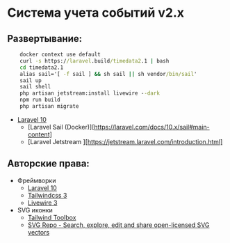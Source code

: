 # Система учета событий v2.x
## Развертывание:
```cmd
	docker context use default
   	curl -s https://laravel.build/timedata2.1 | bash
   	cd timedata2.1
    alias sail='[ -f sail ] && sh sail || sh vendor/bin/sail'
    sail up
    sail shell
    php artisan jetstream:install livewire --dark
    npm run build
    php artisan migrate
```   	

* [Laravel 10](https://laravel.com/docs/10.x)
    * [Laravel Sail (Docker)][https://laravel.com/docs/10.x/sail#main-content]
    * [Laravel Jetstream ][https://jetstream.laravel.com/introduction.html]

## Авторские права:
* Фреймворки
	* [Laravel 10](https://laravel.com/docs/10.x)
	* [Tailwindcss 3](https://tailwindcss.com/docs/installation)
	* [Livewire 3](https://livewire.laravel.com/docs)
* SVG иконки
	* [Tailwind Toolbox](https://tailwindtoolbox.com/icons)
	* [SVG Repo - Search, explore, edit and share open-licensed SVG vectors](https://www.svgrepo.com/)
